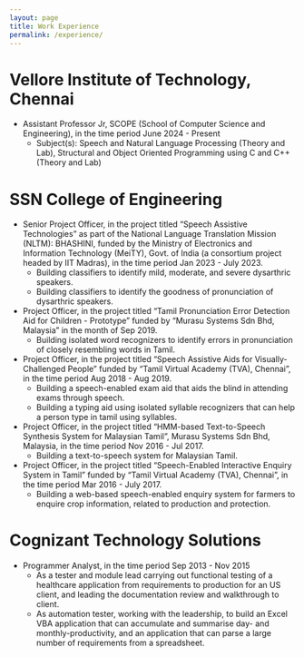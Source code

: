 ```yaml
---
layout: page
title: Work Experience
permalink: /experience/
---
```


# Vellore Institute of Technology, Chennai
- Assistant Professor Jr, SCOPE (School of Computer Science and Engineering), in the time period June 2024 - Present
    - Subject(s): Speech and Natural Language Processing (Theory and Lab), Structural and Object Oriented Programming using C and C++ (Theory and Lab)

# SSN College of Engineering
- Senior Project Officer, in the project titled “Speech Assistive Technologies” as part of the National Language Translation Mission (NLTM): BHASHINI, funded by the Ministry of Electronics and Information Technology  (MeiTY), Govt. of India (a consortium project headed by IIT Madras), in the time period Jan 2023 - July 2023.
    - Building classifiers to identify mild, moderate, and severe dysarthric speakers.
    - Building classifiers to identify the goodness of pronunciation of dysarthric speakers.
- Project Officer, in the project titled “Tamil Pronunciation Error Detection Aid for Children - Prototype” funded by “Murasu Systems Sdn Bhd, Malaysia” in the month of Sep 2019.
    - Building isolated word recognizers to identify errors in pronunciation of closely resembling words in Tamil. 
- Project Officer, in the project titled “Speech Assistive Aids for Visually-Challenged People” funded by “Tamil Virtual Academy (TVA), Chennai”, in the time period Aug 2018 - Aug 2019.
    - Building a speech-enabled exam aid that aids the blind in attending exams through speech. 
    - Building a typing aid using isolated syllable recognizers that can help a person type in tamil using syllables.
- Project Officer, in the project titled “HMM-based Text-to-Speech Synthesis System for Malaysian Tamil”, Murasu Systems Sdn Bhd, Malaysia, in the time period Nov 2016 - Jul 2017.
    - Building a text-to-speech system for Malaysian Tamil. 
- Project Officer, in the project titled “Speech-Enabled Interactive Enquiry System in Tamil” funded by “Tamil Virtual Academy (TVA), Chennai”, in the time period Mar 2016 - July 2017.
    - Building a web-based speech-enabled enquiry system for farmers to enquire crop information, related to production and protection. 

# Cognizant Technology Solutions
- Programmer Analyst, in the time period Sep 2013 - Nov 2015
    - As a tester and module lead carrying out functional testing of a healthcare application from requirements to production for an US client, and leading the documentation review and walkthrough to client. 
    - As automation tester, working with the leadership, to build an Excel VBA application that can accumulate and summarise day- and monthly-productivity, and an application that can parse a large number of requirements from a spreadsheet.

